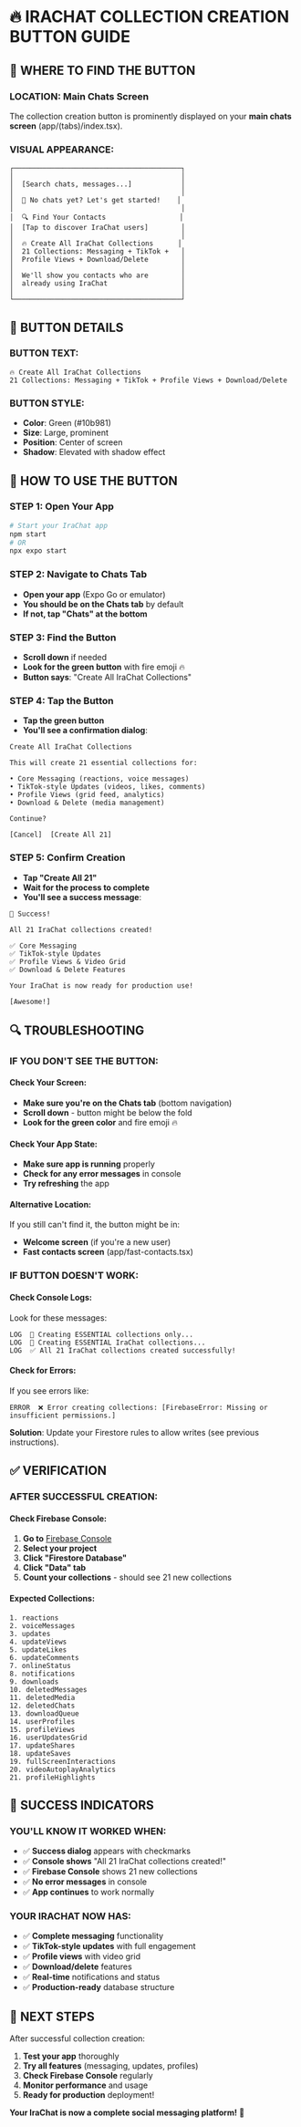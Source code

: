 # 🔥 IRACHAT COLLECTION CREATION BUTTON GUIDE

## **📍 WHERE TO FIND THE BUTTON**

### **LOCATION: Main Chats Screen**
The collection creation button is prominently displayed on your **main chats screen** (app/(tabs)/index.tsx).

### **VISUAL APPEARANCE:**
```
┌─────────────────────────────────────────┐
│                                         │
│  [Search chats, messages...]            │
│                                         │
│  📱 No chats yet? Let's get started!    │
│                                         │
│  🔍 Find Your Contacts                  │
│  [Tap to discover IraChat users]        │
│                                         │
│  🔥 Create All IraChat Collections      │
│  21 Collections: Messaging + TikTok +   │
│  Profile Views + Download/Delete        │
│                                         │
│  We'll show you contacts who are        │
│  already using IraChat                  │
│                                         │
└─────────────────────────────────────────┘
```

## **🎯 BUTTON DETAILS**

### **BUTTON TEXT:**
```
🔥 Create All IraChat Collections
21 Collections: Messaging + TikTok + Profile Views + Download/Delete
```

### **BUTTON STYLE:**
- **Color**: Green (#10b981)
- **Size**: Large, prominent
- **Position**: Center of screen
- **Shadow**: Elevated with shadow effect

## **📱 HOW TO USE THE BUTTON**

### **STEP 1: Open Your App**
```bash
# Start your IraChat app
npm start
# OR
npx expo start
```

### **STEP 2: Navigate to Chats Tab**
- **Open your app** (Expo Go or emulator)
- **You should be on the Chats tab** by default
- **If not, tap "Chats" at the bottom**

### **STEP 3: Find the Button**
- **Scroll down** if needed
- **Look for the green button** with fire emoji 🔥
- **Button says**: "Create All IraChat Collections"

### **STEP 4: Tap the Button**
- **Tap the green button**
- **You'll see a confirmation dialog**:

```
Create All IraChat Collections

This will create 21 essential collections for:

• Core Messaging (reactions, voice messages)
• TikTok-style Updates (videos, likes, comments)  
• Profile Views (grid feed, analytics)
• Download & Delete (media management)

Continue?

[Cancel]  [Create All 21]
```

### **STEP 5: Confirm Creation**
- **Tap "Create All 21"**
- **Wait for the process to complete**
- **You'll see a success message**:

```
🎉 Success!

All 21 IraChat collections created!

✅ Core Messaging
✅ TikTok-style Updates  
✅ Profile Views & Video Grid
✅ Download & Delete Features

Your IraChat is now ready for production use!

[Awesome!]
```

## **🔍 TROUBLESHOOTING**

### **IF YOU DON'T SEE THE BUTTON:**

#### **Check Your Screen:**
- **Make sure you're on the Chats tab** (bottom navigation)
- **Scroll down** - button might be below the fold
- **Look for the green color** and fire emoji 🔥

#### **Check Your App State:**
- **Make sure app is running** properly
- **Check for any error messages** in console
- **Try refreshing** the app

#### **Alternative Location:**
If you still can't find it, the button might be in:
- **Welcome screen** (if you're a new user)
- **Fast contacts screen** (app/fast-contacts.tsx)

### **IF BUTTON DOESN'T WORK:**

#### **Check Console Logs:**
Look for these messages:
```
LOG  🔧 Creating ESSENTIAL collections only...
LOG  🔧 Creating ESSENTIAL IraChat collections...
LOG  ✅ All 21 IraChat collections created successfully!
```

#### **Check for Errors:**
If you see errors like:
```
ERROR  ❌ Error creating collections: [FirebaseError: Missing or insufficient permissions.]
```

**Solution**: Update your Firestore rules to allow writes (see previous instructions).

## **✅ VERIFICATION**

### **AFTER SUCCESSFUL CREATION:**

#### **Check Firebase Console:**
1. **Go to** [Firebase Console](https://console.firebase.google.com)
2. **Select your project**
3. **Click "Firestore Database"**
4. **Click "Data" tab**
5. **Count your collections** - should see 21 new collections

#### **Expected Collections:**
```
1. reactions
2. voiceMessages
3. updates
4. updateViews
5. updateLikes
6. updateComments
7. onlineStatus
8. notifications
9. downloads
10. deletedMessages
11. deletedMedia
12. deletedChats
13. downloadQueue
14. userProfiles
15. profileViews
16. userUpdatesGrid
17. updateShares
18. updateSaves
19. fullScreenInteractions
20. videoAutoplayAnalytics
21. profileHighlights
```

## **🎉 SUCCESS INDICATORS**

### **YOU'LL KNOW IT WORKED WHEN:**
- ✅ **Success dialog** appears with checkmarks
- ✅ **Console shows** "All 21 IraChat collections created!"
- ✅ **Firebase Console** shows 21 new collections
- ✅ **No error messages** in console
- ✅ **App continues** to work normally

### **YOUR IRACHAT NOW HAS:**
- ✅ **Complete messaging** functionality
- ✅ **TikTok-style updates** with full engagement
- ✅ **Profile views** with video grid
- ✅ **Download/delete** features
- ✅ **Real-time** notifications and status
- ✅ **Production-ready** database structure

## **🚀 NEXT STEPS**

After successful collection creation:

1. **Test your app** thoroughly
2. **Try all features** (messaging, updates, profiles)
3. **Check Firebase Console** regularly
4. **Monitor performance** and usage
5. **Ready for production** deployment!

**Your IraChat is now a complete social messaging platform!** 🎉
